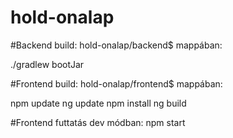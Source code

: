 # hold-onalap #

#Backend build:
hold-onalap/backend$ mappában:

./gradlew bootJar

#Frontend build:
hold-onalap/frontend$ mappában:

npm update
ng update
npm install
ng build

#Frontend futtatás dev módban:
npm start
